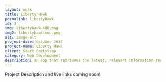 ```yaml
---
layout: work
title: Liberty Hawk
permalink: libertyhawk
id: 3
img: libertyhawk-400.png
img2: libertyhawk-mon.png
alt: image-alt
project-date: October 2017
project-name: Liberty Hawk
client: Start Bootstrap
category: Web Development
description: an app that retrieves the latest, relevant information regarding your congressional representatives
---
```

<p>Project Description and live links coming soon!<p>